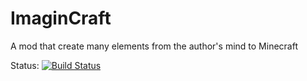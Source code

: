 # ImaginCraft
A mod that create many elements from the author's mind to Minecraft

Status: [![Build Status](https://drone.io/github.com/cvronmin/ImaginCraft/status.png)](https://drone.io/github.com/cvronmin/ImaginCraft/latest)
